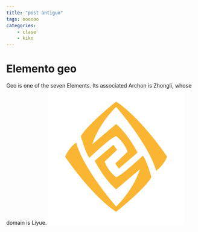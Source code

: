 ```yaml
---
title: "post antiguo"
tags: oooooo
categories: 
    - clase
    - kiko
---
```


# Elemento geo
Geo is one of the seven Elements. Its associated Archon is Zhongli, whose domain is Liyue.
![geo](../assets/img/Geo.png)
